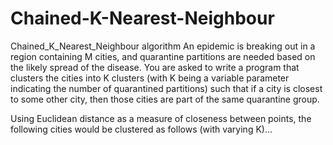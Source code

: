 # Chained-K-Nearest-Neighbour
Chained_K_Nearest_Neighbour algorithm
An epidemic is breaking out in a region containing M cities, and quarantine partitions are needed based on the likely spread of the disease.  You are asked to write a program that clusters the cities into K clusters (with K being a variable parameter indicating the number of quarantined partitions) such that if a city is closest to some other city, then those cities are part of the same quarantine group.

Using Euclidean distance as a measure of closeness between points, the following cities would be clustered as follows (with varying K)…
